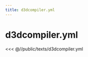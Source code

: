 ```yaml
---
title: d3dcompiler.yml
---
```


# d3dcompiler.yml

<script setup>
import DownloadButton from '@components/DownloadButton.vue'
</script>

<DownloadButton
  filePath="texts/d3dcompiler.yml"
/>

<<< @//public/texts/d3dcompiler.yml
